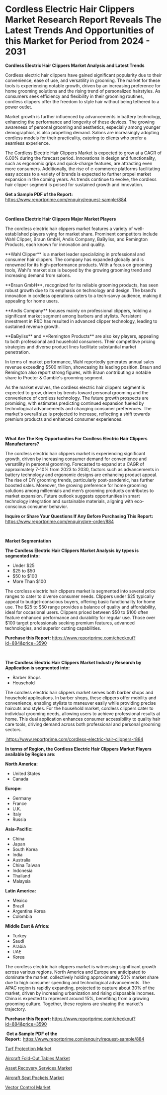 <p><h1>Cordless Electric Hair Clippers Market Research Report Reveals The Latest Trends And Opportunities of this Market for Period from 2024 - 2031</h1></p><p><strong>Cordless Electric Hair Clippers Market Analysis and Latest Trends</strong></p>
<p><p>Cordless electric hair clippers have gained significant popularity due to their convenience, ease of use, and versatility in grooming. The market for these tools is experiencing notable growth, driven by an increasing preference for home grooming solutions and the rising trend of personalized hairstyles. As consumers seek efficiency and flexibility in their grooming routines, cordless clippers offer the freedom to style hair without being tethered to a power outlet.</p><p>Market growth is further influenced by advancements in battery technology, enhancing the performance and longevity of these devices. The growing awareness of personal grooming and aesthetics, especially among younger demographics, is also propelling demand. Salons are increasingly adopting cordless models for their practicality, catering to clients who prefer a seamless experience.</p><p>The Cordless Electric Hair Clippers Market is expected to grow at a CAGR of 6.00% during the forecast period. Innovations in design and functionality, such as ergonomic grips and quick-charge features, are attracting even more consumers. Additionally, the rise of e-commerce platforms facilitating easy access to a variety of brands is expected to further propel market expansion in the coming years. As trends continue to evolve, the cordless hair clipper segment is poised for sustained growth and innovation.</p></p>
<p><strong>Get a Sample PDF of the Report:&nbsp;</strong> <a href="https://www.reportprime.com/enquiry/request-sample/884">https://www.reportprime.com/enquiry/request-sample/884</a></p>
<p>&nbsp;</p>
<p><strong>Cordless Electric Hair Clippers Major Market Players</strong></p>
<p><p>The cordless electric hair clippers market features a variety of well-established players vying for market share. Prominent competitors include Wahl Clipper, Braun GmbH, Andis Company, BaByliss, and Remington Products, each known for innovation and quality.</p><p>**Wahl Clipper** is a market leader specializing in professional and consumer hair clippers. The company has expanded globally and is renowned for its high-performance products. With a focus on grooming tools, Wahl's market size is buoyed by the growing grooming trend and increasing demand from salons.</p><p>**Braun GmbH**, recognized for its reliable grooming products, has seen robust growth due to its emphasis on technology and design. The brand’s innovation in cordless operations caters to a tech-savvy audience, making it appealing for home users.</p><p>**Andis Company** focuses mainly on professional clippers, holding a significant market segment among barbers and stylists. Persistent investment in R&D has resulted in advanced clipper technology, leading to sustained revenue growth. </p><p>**BaByliss** and **Remington Products** are also key players, appealing to both professional and household consumers. Their competitive pricing strategies and diverse product lines facilitate substantial market penetration. </p><p>In terms of market performance, Wahl reportedly generates annual sales revenue exceeding $500 million, showcasing its leading position. Braun and Remington also report strong figures, with Braun contributing a notable share to Procter & Gamble's grooming segment.</p><p>As the market evolves, the cordless electric hair clippers segment is expected to grow, driven by trends toward personal grooming and the convenience of cordless technology. The future growth prospects are promising, with estimates predicting continued expansion fueled by technological advancements and changing consumer preferences. The market's overall size is projected to increase, reflecting a shift towards premium products and enhanced consumer experiences.</p></p>
<p>&nbsp;</p>
<p><strong>What Are The Key Opportunities For Cordless Electric Hair Clippers Manufacturers?</strong></p>
<p><p>The cordless electric hair clippers market is experiencing significant growth, driven by increasing consumer demand for convenience and versatility in personal grooming. Forecasted to expand at a CAGR of approximately 7-10% from 2023 to 2030, factors such as advancements in battery technology and ergonomic designs are enhancing product appeal. The rise of DIY grooming trends, particularly post-pandemic, has further boosted sales. Moreover, the growing preference for home grooming solutions among millennials and men’s grooming products contributes to market expansion. Future outlook suggests opportunities in smart technology integration and sustainable materials, aligning with eco-conscious consumer behavior.</p></p>
<p><strong>Inquire or Share Your Questions If Any Before Purchasing This Report:</strong> <a href="https://www.reportprime.com/enquiry/pre-order/884">https://www.reportprime.com/enquiry/pre-order/884</a></p>
<p>&nbsp;</p>
<p><strong>Market Segmentation</strong></p>
<p><strong>The Cordless Electric Hair Clippers Market Analysis by types is segmented into:</strong></p>
<p><ul><li>Under $25</li><li>$25 to $50</li><li>$50 to $100</li><li>More Than $100</li></ul></p>
<p><p>The cordless electric hair clippers market is segmented into several price ranges to cater to diverse consumer needs. Clippers under $25 typically appeal to budget-conscious buyers, offering basic functionality for home use. The $25 to $50 range provides a balance of quality and affordability, ideal for occasional users. Clippers priced between $50 to $100 often feature enhanced performance and durability for regular use. Those over $100 target professionals seeking premium features, advanced technologies, and superior cutting capabilities.</p></p>
<p><strong>Purchase this Report:&nbsp;</strong><a href="https://www.reportprime.com/checkout?id=884&price=3590">https://www.reportprime.com/checkout?id=884&price=3590</a></p>
<p>&nbsp;</p>
<p><strong>The Cordless Electric Hair Clippers Market Industry Research by Application is segmented into:</strong></p>
<p><ul><li>Barber Shops</li><li>Household</li></ul></p>
<p><p>The cordless electric hair clippers market serves both barber shops and household applications. In barber shops, these clippers offer mobility and convenience, enabling stylists to maneuver easily while providing precise haircuts and styles. For the household market, cordless clippers cater to individual grooming needs, allowing users to achieve professional results at home. This dual application enhances consumer accessibility to quality hair care tools, driving demand across both professional and personal grooming sectors.</p></p>
<p><a href="https://www.reportprime.com/cordless-electric-hair-clippers-r884">&nbsp;https://www.reportprime.com/cordless-electric-hair-clippers-r884</a></p>
<p><strong>In terms of Region, the Cordless Electric Hair Clippers Market Players available by Region are:</strong></p>
<p>
    <p> <strong> North America: </strong>
        <ul>
            <li>United States</li>
            <li>Canada</li>
        </ul>
        </p> 
    <p> <strong> Europe: </strong>
        <ul>
            <li>Germany</li>
            <li>France</li>
            <li>U.K.</li>
            <li>Italy</li>
            <li>Russia</li>
        </ul>
        </p> 
    <p> <strong> Asia-Pacific: </strong>
        <ul>
            <li>China</li>
            <li>Japan</li>
            <li>South Korea</li>
            <li>India</li>
            <li>Australia</li>
            <li>China Taiwan</li>
            <li>Indonesia</li>
            <li>Thailand</li>
            <li>Malaysia</li>
        </ul>
        </p> 
    <p> <strong> Latin America: </strong>
        <ul>
            <li>Mexico</li>
            <li>Brazil</li>
            <li>Argentina Korea</li>
            <li>Colombia</li>
        </ul>
        </p> 
    <p> <strong> Middle East & Africa: </strong>
        <ul>
            <li>Turkey</li>
            <li>Saudi</li>
            <li>Arabia</li>
            <li>UAE</li>
            <li>Korea</li>
        </ul>
    </p>
    </p>
<p><p>The cordless electric hair clippers market is witnessing significant growth across various regions. North America and Europe are anticipated to dominate the market, collectively holding approximately 50% market share due to high consumer spending and technological advancements. The APAC region is rapidly expanding, projected to capture about 30% of the market, driven by increasing urbanization and rising disposable incomes. China is expected to represent around 15%, benefiting from a growing grooming culture. Together, these regions are shaping the market's trajectory.</p></p>
<p><strong>Purchase this Report: </strong><a href="https://www.reportprime.com/checkout?id=884&price=3590">https://www.reportprime.com/checkout?id=884&price=3590</a></p>
<p>&nbsp;<strong>Get a Sample PDF of the Report:&nbsp;&nbsp;</strong><a href="https://www.reportprime.com/enquiry/request-sample/884">https://www.reportprime.com/enquiry/request-sample/884</a></p>
<p><strong></strong></p>
<p><p><a href="https://www.linkedin.com/pulse/turf-protection-market-research-report-exploring-size-behsf?trackingId=7qpKdMneSMO6CUUovgInuw%3D%3D">Turf Protection Market</a></p><p><a href="https://issuu.com/reportprime-2/docs/aircraft-fold-out-tables-market-siz_160920e5eb159f">Aircraft Fold-Out Tables Market</a></p><p><a href="https://medium.com/@emily.sutherland4534/pioneering-growth-analyzing-global-asset-recovery-services-market-dynamics-2024-2031-3b09e891be44">Asset Recovery Services Market</a></p><p><a href="https://issuu.com/reportprime-2/docs/aircraft-seat-pockets-market-size-2_1ae70367415a07">Aircraft Seat Pockets Market</a></p><p><a href="https://www.linkedin.com/pulse/global-vector-control-market-opportunities-forecast-period-q0bwe?trackingId=%2FEaqg3EKQx6osxabkgkXEg%3D%3D">Vector Control Market</a></p></p>